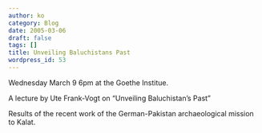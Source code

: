 ```yaml
---
author: ko
category: Blog
date: 2005-03-06
draft: false
tags: []
title: Unveiling Baluchistans Past
wordpress_id: 53
---
```


Wednesday March 9 6pm at the Goethe Institue.

A lecture by Ute Frank-Vogt on “Unveiling Baluchistan’s Past”

Results of the recent work of the German-Pakistan archaeological mission to Kalat.